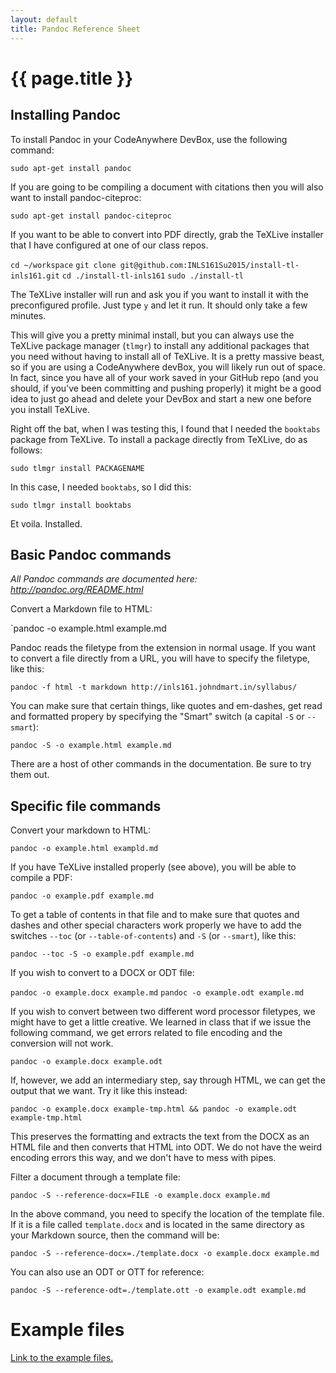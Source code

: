 ```yaml
---
layout: default
title: Pandoc Reference Sheet
---
```


# {{ page.title }}

## Installing Pandoc

To install Pandoc in your CodeAnywhere DevBox, use the following command:

`sudo apt-get install pandoc`

If you are going to be compiling a document with citations then you will also want to install pandoc-citeproc:

`sudo apt-get install pandoc-citeproc`

If you want to be able to convert into PDF directly, grab the TeXLive installer that I have configured at one of our class repos. 

`cd ~/workspace`
`git clone git@github.com:INLS161Su2015/install-tl-inls161.git`
`cd ./install-tl-inls161`
`sudo ./install-tl`

The TeXLive installer will run and ask you if you want to install it with the preconfigured profile. 
Just type `y` and let it run. It should only take a few minutes. 

This will give you a pretty minimal install, but you can always use the TeXLive package manager (`tlmgr`) to install any additional packages that you need without having to install all of TeXLive.
It is a pretty massive beast, so if you are using a CodeAnywhere devBox, you will likely run out of space. 
In fact, since you have all of your work saved in your GitHub repo (and you should, if you've been committing and pushing properly) it might be a good idea to just go ahead and delete your DevBox and start a new one before you install TeXLive.

Right off the bat, when I was testing this, I found that I needed the `booktabs` package from TeXLive. 
To install a package directly from TeXLive, do as follows:

`sudo tlmgr install PACKAGENAME`

In this case, I needed `booktabs`, so I did this:

`sudo tlmgr install booktabs`

Et voila. Installed. 

## Basic Pandoc commands

*All Pandoc commands are documented here: http://pandoc.org/README.html*

Convert a Markdown file to HTML:

`pandoc -o example.html example.md

Pandoc reads the filetype from the extension in normal usage. 
If you want to convert a file directly from a URL, you will have to specify the filetype, like this:

`pandoc -f html -t markdown http://inls161.johndmart.in/syllabus/`

You can make sure that certain things, like quotes and em-dashes, get read and formatted propery by specifying the "Smart" switch (a capital `-S` or `--smart`):

`pandoc -S -o example.html example.md`

There are a host of other commands in the documentation. Be sure to try them out. 

## Specific file commands

Convert your markdown to HTML:

`pandoc -o example.html exampld.md`

If you have TeXLive installed properly (see above), you will be able to compile a PDF: 

`pandoc -o example.pdf example.md`

To get a table of contents in that file and to make sure that quotes and dashes and other special characters work properly we have to add the switches `--toc` (or `--table-of-contents`) and `-S` (or `--smart`), like this: 

`pandoc --toc -S -o example.pdf example.md`

If you wish to convert to a DOCX or ODT file:

`pandoc -o example.docx example.md`
`pandoc -o example.odt example.md`

If you wish to convert between two different word processor filetypes, we might have to get a little creative. 
We learned in class that if we issue the following command, we get errors related to file encoding and the conversion will not work. 

`pandoc -o example.docx example.odt`

If, however, we add an intermediary step, say through HTML, we can get the output that we want. Try it like this instead: 

`pandoc -o example.docx example-tmp.html && pandoc -o example.odt example-tmp.html`

This preserves the formatting and extracts the text from the DOCX as an HTML file and then converts that HTML into ODT. 
We do not have the weird encoding errors this way, and we don't have to mess with pipes. 

Filter a document through a template file:

`pandoc -S --reference-docx=FILE -o example.docx example.md` 

In the above command, you need to specify the location of the template file. 
If it is a file called `template.docx` and is located in the same directory as your Markdown source, then the command will be:

`pandoc -S --reference-docx=./template.docx -o example.docx example.md`

You can also use an ODT or OTT for reference:

`pandoc -S --reference-odt=./template.ott -o example.odt example.md`

# Example files

<a href="{{ base.url }}/refsheets/examples/#formatted-text-files" target="_blank">Link to the example files.</a>